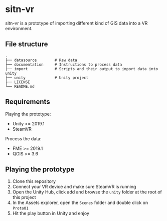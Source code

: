 # sitn-vr

sitn-vr is a prototype of importing different kind of GIS data into a VR environment.

## File structure

    .
    ├── datasource        # Raw data
    ├── documentation     # Instructions to process data
    ├── import            # Scripts and their output to import data into unity
    ├── unity             # Unity project
    ├── LICENSE
    └── README.md

## Requirements

Playing the prototype:
- Unity >= 2019.1
- SteamVR

Process the data:
- FME >= 2019.1
- QGIS >= 3.6

## Playing the prototype

1. Clone this repository
1. Connect your VR device and make sure SteamVR is running
1. Open the Unity Hub, click add and browse the `unity` folder at the root of this project
1. In the Assets explorer, open the `Scenes` folder and double click on `Proto01`
1. Hit the play button in Unity and enjoy
